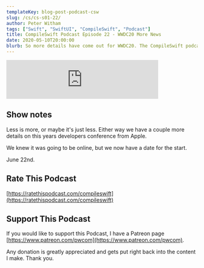 ```yaml
---
templateKey: blog-post-podcast-csw
slug: /cs/cs-s01-22/
author: Peter Witham
tags: ["Swift", "SwiftUI", "CompileSwift", "Podcast"]
title: CompileSwift Podcast Episode 22 - WWDC20 More News
date: 2020-05-10T20:00:00
blurb: So more details have come out for WWDC20. The CompileSwift podcast has the details.
---
```


<iframe src="https://anchor.fm/compileswift/embed/episodes/WWDC20-More-News-edrs05" height="102px" width="400px" frameborder="0" scrolling="no"></iframe>

## Show notes
Less is more, or maybe it's just less. Either way we have a couple more details on this years developers conference from Apple.

We knew it was going to be online, but we now have a date for the start.

June 22nd.

## Rate This Podcast
[https://ratethispodcast.com/compileswift](https://ratethispodcast.com/compileswift)

## Support This Podcast
If you would like to support this Podcast, I have a Patreon page [https://www.patreon.com/pwcom](https://www.patreon.com/pwcom).

Any donation is greatly appreciated and gets put right back into the content I make.
Thank you.
